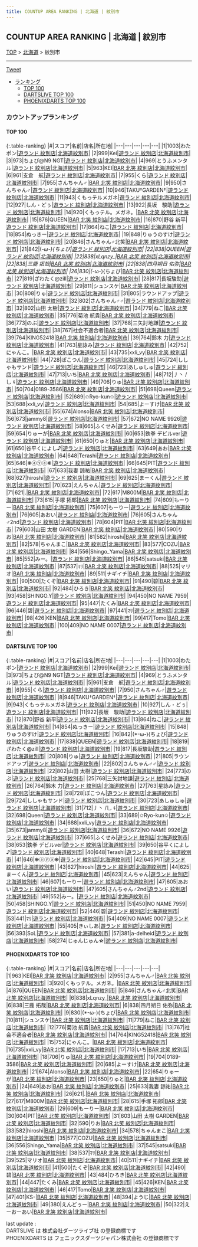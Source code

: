 ```yaml
---
title: COUNTUP AREA RANKING | 北海道 | 紋別市
---
```

## COUNTUP AREA RANKING | 北海道 | 紋別市

[TOP](/darts/rank/) > [北海道](/darts/rank/北海道/) > 紋別市

___

<a href="https://twitter.com/share?ref_src=twsrc%5Etfw" data-text="COUNTUP AREA RANKING | 北海道紋別市" class="twitter-share-button" data-hashtags="DARTSLIVE,PHOENIXDARTS,darts,ダーツ" data-show-count="false">Tweet</a>

* [ランキング](#カウントアップランキング)
    * [TOP 100](#top-100)
    * [DARTSLIVE TOP 100](#dartslive-top-100)
    * [PHOENIXDARTS TOP 100](#phoenixdarts-top-100)

### カウントアップランキング

#### TOP 100



{:.table-ranking}
|#|スコア|名前|店名|所在地|
|---|---|---|---|---|
|1|1003|<span class="rank-name-dl">わたポン</span>|<a href="https://search.dartslive.com/jp/shop/92d159ed4fcef01a0d9b047a20a7ba1e">遊ランド 紋別店</a>|<a href="/darts/rank/北海道/紋別市">北海道紋別市</a>|
|2|999|<span class="rank-name-dl">Kei</span>|<a href="https://search.dartslive.com/jp/shop/92d159ed4fcef01a0d9b047a20a7ba1e">遊ランド 紋別店</a>|<a href="/darts/rank/北海道/紋別市">北海道紋別市</a>|
|3|973|<span class="rank-name-dl">ちょび@N9 NGT</span>|<a href="https://search.dartslive.com/jp/shop/92d159ed4fcef01a0d9b047a20a7ba1e">遊ランド 紋別店</a>|<a href="/darts/rank/北海道/紋別市">北海道紋別市</a>|
|4|969|<span class="rank-name-dl">とうふメンタル</span>|<a href="https://search.dartslive.com/jp/shop/92d159ed4fcef01a0d9b047a20a7ba1e">遊ランド 紋別店</a>|<a href="/darts/rank/北海道/紋別市">北海道紋別市</a>|
|5|963|<span class="rank-name-pd">KEI</span>|<a href="https://vs.phoenixdarts.com/jp/shop/shopDetailInfo/s_89933?s_seq=89933">BAR 北笑 紋別店</a>|<a href="/darts/rank/北海道/紋別市">北海道紋別市</a>|
|6|961|<span class="rank-name-dl">支倉　航</span>|<a href="https://search.dartslive.com/jp/shop/92d159ed4fcef01a0d9b047a20a7ba1e">遊ランド 紋別店</a>|<a href="/darts/rank/北海道/紋別市">北海道紋別市</a>|
|7|955|<span class="rank-name-dl">くら</span>|<a href="https://search.dartslive.com/jp/shop/92d159ed4fcef01a0d9b047a20a7ba1e">遊ランド 紋別店</a>|<a href="/darts/rank/北海道/紋別市">北海道紋別市</a>|
|7|955|<span class="rank-name-pd">さんちゃん♂</span>|<a href="https://vs.phoenixdarts.com/jp/shop/shopDetailInfo/s_89933?s_seq=89933">BAR 北笑 紋別店</a>|<a href="/darts/rank/北海道/紋別市">北海道紋別市</a>|
|9|950|<span class="rank-name-dl">さんちゃん♂</span>|<a href="https://search.dartslive.com/jp/shop/92d159ed4fcef01a0d9b047a20a7ba1e">遊ランド 紋別店</a>|<a href="/darts/rank/北海道/紋別市">北海道紋別市</a>|
|10|946|<span class="rank-name-dl">TAKU†GARDEN†</span>|<a href="https://search.dartslive.com/jp/shop/92d159ed4fcef01a0d9b047a20a7ba1e">遊ランド 紋別店</a>|<a href="/darts/rank/北海道/紋別市">北海道紋別市</a>|
|11|943|<span class="rank-name-dl">くもっテルメガネ</span>|<a href="https://search.dartslive.com/jp/shop/92d159ed4fcef01a0d9b047a20a7ba1e">遊ランド 紋別店</a>|<a href="/darts/rank/北海道/紋別市">北海道紋別市</a>|
|12|927|<span class="rank-name-dl">しん・どぅ</span>|<a href="https://search.dartslive.com/jp/shop/92d159ed4fcef01a0d9b047a20a7ba1e">遊ランド 紋別店</a>|<a href="/darts/rank/北海道/紋別市">北海道紋別市</a>|
|13|922|<span class="rank-name-dl">長坂　駿助</span>|<a href="https://search.dartslive.com/jp/shop/92d159ed4fcef01a0d9b047a20a7ba1e">遊ランド 紋別店</a>|<a href="/darts/rank/北海道/紋別市">北海道紋別市</a>|
|14|920|<span class="rank-name-pd">くもっテル。メガネ。</span>|<a href="https://vs.phoenixdarts.com/jp/shop/shopDetailInfo/s_89933?s_seq=89933">BAR 北笑 紋別店</a>|<a href="/darts/rank/北海道/紋別市">北海道紋別市</a>|
|15|876|<span class="rank-name-pd">QUEEN</span>|<a href="https://vs.phoenixdarts.com/jp/shop/shopDetailInfo/s_89933?s_seq=89933">BAR 北笑 紋別店</a>|<a href="/darts/rank/北海道/紋別市">北海道紋別市</a>|
|16|870|<span class="rank-name-dl">野谷 新平</span>|<a href="https://search.dartslive.com/jp/shop/92d159ed4fcef01a0d9b047a20a7ba1e">遊ランド 紋別店</a>|<a href="/darts/rank/北海道/紋別市">北海道紋別市</a>|
|17|864|<span class="rank-name-dl">ねこ</span>|<a href="https://search.dartslive.com/jp/shop/92d159ed4fcef01a0d9b047a20a7ba1e">遊ランド 紋別店</a>|<a href="/darts/rank/北海道/紋別市">北海道紋別市</a>|
|18|854|<span class="rank-name-dl">ぬっきー</span>|<a href="https://search.dartslive.com/jp/shop/92d159ed4fcef01a0d9b047a20a7ba1e">遊ランド 紋別店</a>|<a href="/darts/rank/北海道/紋別市">北海道紋別市</a>|
|19|848|<span class="rank-name-dl">りゅうのすけ</span>|<a href="https://search.dartslive.com/jp/shop/92d159ed4fcef01a0d9b047a20a7ba1e">遊ランド 紋別店</a>|<a href="/darts/rank/北海道/紋別市">北海道紋別市</a>|
|20|846|<span class="rank-name-pd">さんちゃん♂北笑</span>|<a href="https://vs.phoenixdarts.com/jp/shop/shopDetailInfo/s_89933?s_seq=89933">BAR 北笑 紋別店</a>|<a href="/darts/rank/北海道/紋別市">北海道紋別市</a>|
|21|842|<span class="rank-name-dl">(*-ω-){ちょび</span>|<a href="https://search.dartslive.com/jp/shop/92d159ed4fcef01a0d9b047a20a7ba1e">遊ランド 紋別店</a>|<a href="/darts/rank/北海道/紋別市">北海道紋別市</a>|
|22|838|<span class="rank-name-dl">QUEEN</span>|<a href="https://search.dartslive.com/jp/shop/92d159ed4fcef01a0d9b047a20a7ba1e">遊ランド 紋別店</a>|<a href="/darts/rank/北海道/紋別市">北海道紋別市</a>|
|22|838|<span class="rank-name-pd">xLqnzy_</span>|<a href="https://vs.phoenixdarts.com/jp/shop/shopDetailInfo/s_89933?s_seq=89933">BAR 北笑 紋別店</a>|<a href="/darts/rank/北海道/紋別市">北海道紋別市</a>|
|22|838|<span class="rank-name-pd"><span class="pro-icon-pd"></span>三鹿 拓哉</span>|<a href="https://vs.phoenixdarts.com/jp/shop/shopDetailInfo/s_89933?s_seq=89933">BAR 北笑 紋別店</a>|<a href="/darts/rank/北海道/紋別市">北海道紋別市</a>|
|22|838|<span class="rank-name-pd">四月朔日 佑弥</span>|<a href="https://vs.phoenixdarts.com/jp/shop/shopDetailInfo/s_89933?s_seq=89933">BAR 北笑 紋別店</a>|<a href="/darts/rank/北海道/紋別市">北海道紋別市</a>|
|26|830|<span class="rank-name-pd">(*-ω-){ちょび</span>|<a href="https://vs.phoenixdarts.com/jp/shop/shopDetailInfo/s_89933?s_seq=89933">BAR 北笑 紋別店</a>|<a href="/darts/rank/北海道/紋別市">北海道紋別市</a>|
|27|819|<span class="rank-name-dl">ざわたく@zill</span>|<a href="https://search.dartslive.com/jp/shop/92d159ed4fcef01a0d9b047a20a7ba1e">遊ランド 紋別店</a>|<a href="/darts/rank/北海道/紋別市">北海道紋別市</a>|
|28|817|<span class="rank-name-dl">長坂駿助</span>|<a href="https://search.dartslive.com/jp/shop/92d159ed4fcef01a0d9b047a20a7ba1e">遊ランド 紋別店</a>|<a href="/darts/rank/北海道/紋別市">北海道紋別市</a>|
|29|811|<span class="rank-name-pd">シュンスケ</span>|<a href="https://vs.phoenixdarts.com/jp/shop/shopDetailInfo/s_89933?s_seq=89933">BAR 北笑 紋別店</a>|<a href="/darts/rank/北海道/紋別市">北海道紋別市</a>|
|30|808|<span class="rank-name-dl">りゅ</span>|<a href="https://search.dartslive.com/jp/shop/92d159ed4fcef01a0d9b047a20a7ba1e">遊ランド 紋別店</a>|<a href="/darts/rank/北海道/紋別市">北海道紋別市</a>|
|31|805|<span class="rank-name-dl">ラウンドアップ</span>|<a href="https://search.dartslive.com/jp/shop/92d159ed4fcef01a0d9b047a20a7ba1e">遊ランド 紋別店</a>|<a href="/darts/rank/北海道/紋別市">北海道紋別市</a>|
|32|802|<span class="rank-name-dl">さんちゃん♂♂</span>|<a href="https://search.dartslive.com/jp/shop/92d159ed4fcef01a0d9b047a20a7ba1e">遊ランド 紋別店</a>|<a href="/darts/rank/北海道/紋別市">北海道紋別市</a>|
|32|802|<span class="rank-name-dl">山田 太樹</span>|<a href="https://search.dartslive.com/jp/shop/92d159ed4fcef01a0d9b047a20a7ba1e">遊ランド 紋別店</a>|<a href="/darts/rank/北海道/紋別市">北海道紋別市</a>|
|34|779|<span class="rank-name-pd">ねこ</span>|<a href="https://vs.phoenixdarts.com/jp/shop/shopDetailInfo/s_89933?s_seq=89933">BAR 北笑 紋別店</a>|<a href="/darts/rank/北海道/紋別市">北海道紋別市</a>|
|35|776|<span class="rank-name-pd">菊池 航貴</span>|<a href="https://vs.phoenixdarts.com/jp/shop/shopDetailInfo/s_89933?s_seq=89933">BAR 北笑 紋別店</a>|<a href="/darts/rank/北海道/紋別市">北海道紋別市</a>|
|36|773|<span class="rank-name-dl">のぶ</span>|<a href="https://search.dartslive.com/jp/shop/92d159ed4fcef01a0d9b047a20a7ba1e">遊ランド 紋別店</a>|<a href="/darts/rank/北海道/紋別市">北海道紋別市</a>|
|37|768|<span class="rank-name-dl">三矢討地謙</span>|<a href="https://search.dartslive.com/jp/shop/92d159ed4fcef01a0d9b047a20a7ba1e">遊ランド 紋別店</a>|<a href="/darts/rank/北海道/紋別市">北海道紋別市</a>|
|38|767|<span class="rank-name-pd">社会不適合者</span>|<a href="https://vs.phoenixdarts.com/jp/shop/shopDetailInfo/s_89933?s_seq=89933">BAR 北笑 紋別店</a>|<a href="/darts/rank/北海道/紋別市">北海道紋別市</a>|
|39|764|<span class="rank-name-pd">KING52418</span>|<a href="https://vs.phoenixdarts.com/jp/shop/shopDetailInfo/s_89933?s_seq=89933">BAR 北笑 紋別店</a>|<a href="/darts/rank/北海道/紋別市">北海道紋別市</a>|
|39|764|<span class="rank-name-dl">鈴木 力</span>|<a href="https://search.dartslive.com/jp/shop/92d159ed4fcef01a0d9b047a20a7ba1e">遊ランド 紋別店</a>|<a href="/darts/rank/北海道/紋別市">北海道紋別市</a>|
|41|763|<span class="rank-name-dl">星詠み</span>|<a href="https://search.dartslive.com/jp/shop/92d159ed4fcef01a0d9b047a20a7ba1e">遊ランド 紋別店</a>|<a href="/darts/rank/北海道/紋別市">北海道紋別市</a>|
|42|752|<span class="rank-name-pd">にゃんこ。</span>|<a href="https://vs.phoenixdarts.com/jp/shop/shopDetailInfo/s_89933?s_seq=89933">BAR 北笑 紋別店</a>|<a href="/darts/rank/北海道/紋別市">北海道紋別市</a>|
|43|735|<span class="rank-name-pd">xxli_vy</span>|<a href="https://vs.phoenixdarts.com/jp/shop/shopDetailInfo/s_89933?s_seq=89933">BAR 北笑 紋別店</a>|<a href="/darts/rank/北海道/紋別市">北海道紋別市</a>|
|44|728|<span class="rank-name-dl">ぽこつん</span>|<a href="https://search.dartslive.com/jp/shop/92d159ed4fcef01a0d9b047a20a7ba1e">遊ランド 紋別店</a>|<a href="/darts/rank/北海道/紋別市">北海道紋別市</a>|
|45|724|<span class="rank-name-dl">ししゃもサンド</span>|<a href="https://search.dartslive.com/jp/shop/92d159ed4fcef01a0d9b047a20a7ba1e">遊ランド 紋別店</a>|<a href="/darts/rank/北海道/紋別市">北海道紋別市</a>|
|46|723|<span class="rank-name-dl">あしゅしゅ</span>|<a href="https://search.dartslive.com/jp/shop/92d159ed4fcef01a0d9b047a20a7ba1e">遊ランド 紋別店</a>|<a href="/darts/rank/北海道/紋別市">北海道紋別市</a>|
|47|713|<span class="rank-name-pd">いち</span>|<a href="https://vs.phoenixdarts.com/jp/shop/shopDetailInfo/s_89933?s_seq=89933">BAR 北笑 紋別店</a>|<a href="/darts/rank/北海道/紋別市">北海道紋別市</a>|
|48|712|<span class="rank-name-dl">丿丶 /乚 ｷ</span>|<a href="https://search.dartslive.com/jp/shop/92d159ed4fcef01a0d9b047a20a7ba1e">遊ランド 紋別店</a>|<a href="/darts/rank/北海道/紋別市">北海道紋別市</a>|
|49|706|<span class="rank-name-pd">りゅ</span>|<a href="https://vs.phoenixdarts.com/jp/shop/shopDetailInfo/s_89933?s_seq=89933">BAR 北笑 紋別店</a>|<a href="/darts/rank/北海道/紋別市">北海道紋別市</a>|
|50|704|<span class="rank-name-pd">0189-3586</span>|<a href="https://vs.phoenixdarts.com/jp/shop/shopDetailInfo/s_89933?s_seq=89933">BAR 北笑 紋別店</a>|<a href="/darts/rank/北海道/紋別市">北海道紋別市</a>|
|51|698|<span class="rank-name-dl">Queen</span>|<a href="https://search.dartslive.com/jp/shop/92d159ed4fcef01a0d9b047a20a7ba1e">遊ランド 紋別店</a>|<a href="/darts/rank/北海道/紋別市">北海道紋別市</a>|
|52|689|<span class="rank-name-dl">✩Ryo-kun✩</span>|<a href="https://search.dartslive.com/jp/shop/92d159ed4fcef01a0d9b047a20a7ba1e">遊ランド 紋別店</a>|<a href="/darts/rank/北海道/紋別市">北海道紋別市</a>|
|53|688|<span class="rank-name-dl">xxli_vy</span>|<a href="https://search.dartslive.com/jp/shop/92d159ed4fcef01a0d9b047a20a7ba1e">遊ランド 紋別店</a>|<a href="/darts/rank/北海道/紋別市">北海道紋別市</a>|
|54|685|<span class="rank-name-pd">よーすけ</span>|<a href="https://vs.phoenixdarts.com/jp/shop/shopDetailInfo/s_89933?s_seq=89933">BAR 北笑 紋別店</a>|<a href="/darts/rank/北海道/紋別市">北海道紋別市</a>|
|55|674|<span class="rank-name-pd">Alonso</span>|<a href="https://vs.phoenixdarts.com/jp/shop/shopDetailInfo/s_89933?s_seq=89933">BAR 北笑 紋別店</a>|<a href="/darts/rank/北海道/紋別市">北海道紋別市</a>|
|56|673|<span class="rank-name-dl">jammy8</span>|<a href="https://search.dartslive.com/jp/shop/92d159ed4fcef01a0d9b047a20a7ba1e">遊ランド 紋別店</a>|<a href="/darts/rank/北海道/紋別市">北海道紋別市</a>|
|57|672|<span class="rank-name-dl">NO NAME 9926</span>|<a href="https://search.dartslive.com/jp/shop/92d159ed4fcef01a0d9b047a20a7ba1e">遊ランド 紋別店</a>|<a href="/darts/rank/北海道/紋別市">北海道紋別市</a>|
|58|665|<span class="rank-name-dl">ふくせみ</span>|<a href="https://search.dartslive.com/jp/shop/92d159ed4fcef01a0d9b047a20a7ba1e">遊ランド 紋別店</a>|<a href="/darts/rank/北海道/紋別市">北海道紋別市</a>|
|59|654|<span class="rank-name-pd">りゅーが</span>|<a href="https://vs.phoenixdarts.com/jp/shop/shopDetailInfo/s_89933?s_seq=89933">BAR 北笑 紋別店</a>|<a href="/darts/rank/北海道/紋別市">北海道紋別市</a>|
|60|653|<span class="rank-name-dl">鉄拳 デビルver</span>|<a href="https://search.dartslive.com/jp/shop/92d159ed4fcef01a0d9b047a20a7ba1e">遊ランド 紋別店</a>|<a href="/darts/rank/北海道/紋別市">北海道紋別市</a>|
|61|650|<span class="rank-name-pd">りゅと</span>|<a href="https://vs.phoenixdarts.com/jp/shop/shopDetailInfo/s_89933?s_seq=89933">BAR 北笑 紋別店</a>|<a href="/darts/rank/北海道/紋別市">北海道紋別市</a>|
|61|650|<span class="rank-name-dl">谷平くによし♪</span>|<a href="https://search.dartslive.com/jp/shop/92d159ed4fcef01a0d9b047a20a7ba1e">遊ランド 紋別店</a>|<a href="/darts/rank/北海道/紋別市">北海道紋別市</a>|
|63|649|<span class="rank-name-pd">あお</span>|<a href="https://vs.phoenixdarts.com/jp/shop/shopDetailInfo/s_89933?s_seq=89933">BAR 北笑 紋別店</a>|<a href="/darts/rank/北海道/紋別市">北海道紋別市</a>|
|64|648|<span class="rank-name-dl">Terashi</span>|<a href="https://search.dartslive.com/jp/shop/92d159ed4fcef01a0d9b047a20a7ba1e">遊ランド 紋別店</a>|<a href="/darts/rank/北海道/紋別市">北海道紋別市</a>|
|65|646|<span class="rank-name-dl">❋ⓐⓨⓐ❋</span>|<a href="https://search.dartslive.com/jp/shop/92d159ed4fcef01a0d9b047a20a7ba1e">遊ランド 紋別店</a>|<a href="/darts/rank/北海道/紋別市">北海道紋別市</a>|
|66|645|<span class="rank-name-dl">PIT</span>|<a href="https://search.dartslive.com/jp/shop/92d159ed4fcef01a0d9b047a20a7ba1e">遊ランド 紋別店</a>|<a href="/darts/rank/北海道/紋別市">北海道紋別市</a>|
|67|633|<span class="rank-name-pd">我妻 諒祐</span>|<a href="https://vs.phoenixdarts.com/jp/shop/shopDetailInfo/s_89933?s_seq=89933">BAR 北笑 紋別店</a>|<a href="/darts/rank/北海道/紋別市">北海道紋別市</a>|
|68|627|<span class="rank-name-dl">hiroshi</span>|<a href="https://search.dartslive.com/jp/shop/92d159ed4fcef01a0d9b047a20a7ba1e">遊ランド 紋別店</a>|<a href="/darts/rank/北海道/紋別市">北海道紋別市</a>|
|69|625|<span class="rank-name-dl">まーくん</span>|<a href="https://search.dartslive.com/jp/shop/92d159ed4fcef01a0d9b047a20a7ba1e">遊ランド 紋別店</a>|<a href="/darts/rank/北海道/紋別市">北海道紋別市</a>|
|70|623|<span class="rank-name-dl">えんちゃん</span>|<a href="https://search.dartslive.com/jp/shop/92d159ed4fcef01a0d9b047a20a7ba1e">遊ランド 紋別店</a>|<a href="/darts/rank/北海道/紋別市">北海道紋別市</a>|
|71|621|<span class="rank-name-pd">.</span>|<a href="https://vs.phoenixdarts.com/jp/shop/shopDetailInfo/s_89933?s_seq=89933">BAR 北笑 紋別店</a>|<a href="/darts/rank/北海道/紋別市">北海道紋別市</a>|
|72|617|<span class="rank-name-pd">M800M</span>|<a href="https://vs.phoenixdarts.com/jp/shop/shopDetailInfo/s_89933?s_seq=89933">BAR 北笑 紋別店</a>|<a href="/darts/rank/北海道/紋別市">北海道紋別市</a>|
|73|615|<span class="rank-name-pd">手塚 拓郎</span>|<a href="https://vs.phoenixdarts.com/jp/shop/shopDetailInfo/s_89933?s_seq=89933">BAR 北笑 紋別店</a>|<a href="/darts/rank/北海道/紋別市">北海道紋別市</a>|
|74|609|<span class="rank-name-pd">もーりー</span>|<a href="https://vs.phoenixdarts.com/jp/shop/shopDetailInfo/s_89933?s_seq=89933">BAR 北笑 紋別店</a>|<a href="/darts/rank/北海道/紋別市">北海道紋別市</a>|
|75|607|<span class="rank-name-dl">もーりー</span>|<a href="https://search.dartslive.com/jp/shop/92d159ed4fcef01a0d9b047a20a7ba1e">遊ランド 紋別店</a>|<a href="/darts/rank/北海道/紋別市">北海道紋別市</a>|
|76|605|<span class="rank-name-dl">あおい</span>|<a href="https://search.dartslive.com/jp/shop/92d159ed4fcef01a0d9b047a20a7ba1e">遊ランド 紋別店</a>|<a href="/darts/rank/北海道/紋別市">北海道紋別市</a>|
|76|605|<span class="rank-name-dl">さんちゃん♂2nd</span>|<a href="https://search.dartslive.com/jp/shop/92d159ed4fcef01a0d9b047a20a7ba1e">遊ランド 紋別店</a>|<a href="/darts/rank/北海道/紋別市">北海道紋別市</a>|
|78|604|<span class="rank-name-pd">PIT</span>|<a href="https://vs.phoenixdarts.com/jp/shop/shopDetailInfo/s_89933?s_seq=89933">BAR 北笑 紋別店</a>|<a href="/darts/rank/北海道/紋別市">北海道紋別市</a>|
|79|603|<span class="rank-name-pd">山田 太樹 GARDEN</span>|<a href="https://vs.phoenixdarts.com/jp/shop/shopDetailInfo/s_89933?s_seq=89933">BAR 北笑 紋別店</a>|<a href="/darts/rank/北海道/紋別市">北海道紋別市</a>|
|80|590|<span class="rank-name-pd">りお</span>|<a href="https://vs.phoenixdarts.com/jp/shop/shopDetailInfo/s_89933?s_seq=89933">BAR 北笑 紋別店</a>|<a href="/darts/rank/北海道/紋別市">北海道紋別市</a>|
|81|582|<span class="rank-name-pd">hiroshi</span>|<a href="https://vs.phoenixdarts.com/jp/shop/shopDetailInfo/s_89933?s_seq=89933">BAR 北笑 紋別店</a>|<a href="/darts/rank/北海道/紋別市">北海道紋別市</a>|
|82|578|<span class="rank-name-pd">ちゃんまこ</span>|<a href="https://vs.phoenixdarts.com/jp/shop/shopDetailInfo/s_89933?s_seq=89933">BAR 北笑 紋別店</a>|<a href="/darts/rank/北海道/紋別市">北海道紋別市</a>|
|83|577|<span class="rank-name-pd">COZU</span>|<a href="https://vs.phoenixdarts.com/jp/shop/shopDetailInfo/s_89933?s_seq=89933">BAR 北笑 紋別店</a>|<a href="/darts/rank/北海道/紋別市">北海道紋別市</a>|
|84|556|<span class="rank-name-pd">Shingo_Yama</span>|<a href="https://vs.phoenixdarts.com/jp/shop/shopDetailInfo/s_89933?s_seq=89933">BAR 北笑 紋別店</a>|<a href="/darts/rank/北海道/紋別市">北海道紋別市</a>|
|85|552|<span class="rank-name-dl">みー。</span>|<a href="https://search.dartslive.com/jp/shop/92d159ed4fcef01a0d9b047a20a7ba1e">遊ランド 紋別店</a>|<a href="/darts/rank/北海道/紋別市">北海道紋別市</a>|
|86|545|<span class="rank-name-pd">satsuki</span>|<a href="https://vs.phoenixdarts.com/jp/shop/shopDetailInfo/s_89933?s_seq=89933">BAR 北笑 紋別店</a>|<a href="/darts/rank/北海道/紋別市">北海道紋別市</a>|
|87|537|<span class="rank-name-pd">ﾏﾘ</span>|<a href="https://vs.phoenixdarts.com/jp/shop/shopDetailInfo/s_89933?s_seq=89933">BAR 北笑 紋別店</a>|<a href="/darts/rank/北海道/紋別市">北海道紋別市</a>|
|88|525|<span class="rank-name-pd">マリオ</span>|<a href="https://vs.phoenixdarts.com/jp/shop/shopDetailInfo/s_89933?s_seq=89933">BAR 北笑 紋別店</a>|<a href="/darts/rank/北海道/紋別市">北海道紋別市</a>|
|89|511|<span class="rank-name-pd">ナギイチ</span>|<a href="https://vs.phoenixdarts.com/jp/shop/shopDetailInfo/s_89933?s_seq=89933">BAR 北笑 紋別店</a>|<a href="/darts/rank/北海道/紋別市">北海道紋別市</a>|
|90|500|<span class="rank-name-pd">たくぞ</span>|<a href="https://vs.phoenixdarts.com/jp/shop/shopDetailInfo/s_89933?s_seq=89933">BAR 北笑 紋別店</a>|<a href="/darts/rank/北海道/紋別市">北海道紋別市</a>|
|91|490|<span class="rank-name-pd">碧</span>|<a href="https://vs.phoenixdarts.com/jp/shop/shopDetailInfo/s_89933?s_seq=89933">BAR 北笑 紋別店</a>|<a href="/darts/rank/北海道/紋別市">北海道紋別市</a>|
|92|484|<span class="rank-name-pd">ひろき</span>|<a href="https://vs.phoenixdarts.com/jp/shop/shopDetailInfo/s_89933?s_seq=89933">BAR 北笑 紋別店</a>|<a href="/darts/rank/北海道/紋別市">北海道紋別市</a>|
|93|458|<span class="rank-name-dl">SHINGO.Y</span>|<a href="https://search.dartslive.com/jp/shop/92d159ed4fcef01a0d9b047a20a7ba1e">遊ランド 紋別店</a>|<a href="/darts/rank/北海道/紋別市">北海道紋別市</a>|
|94|450|<span class="rank-name-dl">NO NAME 7959</span>|<a href="https://search.dartslive.com/jp/shop/92d159ed4fcef01a0d9b047a20a7ba1e">遊ランド 紋別店</a>|<a href="/darts/rank/北海道/紋別市">北海道紋別市</a>|
|95|447|<span class="rank-name-pd">たくみ</span>|<a href="https://vs.phoenixdarts.com/jp/shop/shopDetailInfo/s_89933?s_seq=89933">BAR 北笑 紋別店</a>|<a href="/darts/rank/北海道/紋別市">北海道紋別市</a>|
|96|446|<span class="rank-name-dl">碧</span>|<a href="https://search.dartslive.com/jp/shop/92d159ed4fcef01a0d9b047a20a7ba1e">遊ランド 紋別店</a>|<a href="/darts/rank/北海道/紋別市">北海道紋別市</a>|
|97|441|<span class="rank-name-dl">ﾏﾘ</span>|<a href="https://search.dartslive.com/jp/shop/92d159ed4fcef01a0d9b047a20a7ba1e">遊ランド 紋別店</a>|<a href="/darts/rank/北海道/紋別市">北海道紋別市</a>|
|98|426|<span class="rank-name-pd">KEN</span>|<a href="https://vs.phoenixdarts.com/jp/shop/shopDetailInfo/s_89933?s_seq=89933">BAR 北笑 紋別店</a>|<a href="/darts/rank/北海道/紋別市">北海道紋別市</a>|
|99|417|<span class="rank-name-pd">Tomo</span>|<a href="https://vs.phoenixdarts.com/jp/shop/shopDetailInfo/s_89933?s_seq=89933">BAR 北笑 紋別店</a>|<a href="/darts/rank/北海道/紋別市">北海道紋別市</a>|
|100|409|<span class="rank-name-dl">NO NAME 0007</span>|<a href="https://search.dartslive.com/jp/shop/92d159ed4fcef01a0d9b047a20a7ba1e">遊ランド 紋別店</a>|<a href="/darts/rank/北海道/紋別市">北海道紋別市</a>|


#### DARTSLIVE TOP 100



{:.table-ranking}
|#|スコア|名前|店名|所在地|
|---|---|---|---|---|
|1|1003|<span class="rank-name-dl">わたポン</span>|<a href="https://search.dartslive.com/jp/shop/92d159ed4fcef01a0d9b047a20a7ba1e">遊ランド 紋別店</a>|<a href="/darts/rank/北海道/紋別市">北海道紋別市</a>|
|2|999|<span class="rank-name-dl">Kei</span>|<a href="https://search.dartslive.com/jp/shop/92d159ed4fcef01a0d9b047a20a7ba1e">遊ランド 紋別店</a>|<a href="/darts/rank/北海道/紋別市">北海道紋別市</a>|
|3|973|<span class="rank-name-dl">ちょび@N9 NGT</span>|<a href="https://search.dartslive.com/jp/shop/92d159ed4fcef01a0d9b047a20a7ba1e">遊ランド 紋別店</a>|<a href="/darts/rank/北海道/紋別市">北海道紋別市</a>|
|4|969|<span class="rank-name-dl">とうふメンタル</span>|<a href="https://search.dartslive.com/jp/shop/92d159ed4fcef01a0d9b047a20a7ba1e">遊ランド 紋別店</a>|<a href="/darts/rank/北海道/紋別市">北海道紋別市</a>|
|5|961|<span class="rank-name-dl">支倉　航</span>|<a href="https://search.dartslive.com/jp/shop/92d159ed4fcef01a0d9b047a20a7ba1e">遊ランド 紋別店</a>|<a href="/darts/rank/北海道/紋別市">北海道紋別市</a>|
|6|955|<span class="rank-name-dl">くら</span>|<a href="https://search.dartslive.com/jp/shop/92d159ed4fcef01a0d9b047a20a7ba1e">遊ランド 紋別店</a>|<a href="/darts/rank/北海道/紋別市">北海道紋別市</a>|
|7|950|<span class="rank-name-dl">さんちゃん♂</span>|<a href="https://search.dartslive.com/jp/shop/92d159ed4fcef01a0d9b047a20a7ba1e">遊ランド 紋別店</a>|<a href="/darts/rank/北海道/紋別市">北海道紋別市</a>|
|8|946|<span class="rank-name-dl">TAKU†GARDEN†</span>|<a href="https://search.dartslive.com/jp/shop/92d159ed4fcef01a0d9b047a20a7ba1e">遊ランド 紋別店</a>|<a href="/darts/rank/北海道/紋別市">北海道紋別市</a>|
|9|943|<span class="rank-name-dl">くもっテルメガネ</span>|<a href="https://search.dartslive.com/jp/shop/92d159ed4fcef01a0d9b047a20a7ba1e">遊ランド 紋別店</a>|<a href="/darts/rank/北海道/紋別市">北海道紋別市</a>|
|10|927|<span class="rank-name-dl">しん・どぅ</span>|<a href="https://search.dartslive.com/jp/shop/92d159ed4fcef01a0d9b047a20a7ba1e">遊ランド 紋別店</a>|<a href="/darts/rank/北海道/紋別市">北海道紋別市</a>|
|11|922|<span class="rank-name-dl">長坂　駿助</span>|<a href="https://search.dartslive.com/jp/shop/92d159ed4fcef01a0d9b047a20a7ba1e">遊ランド 紋別店</a>|<a href="/darts/rank/北海道/紋別市">北海道紋別市</a>|
|12|870|<span class="rank-name-dl">野谷 新平</span>|<a href="https://search.dartslive.com/jp/shop/92d159ed4fcef01a0d9b047a20a7ba1e">遊ランド 紋別店</a>|<a href="/darts/rank/北海道/紋別市">北海道紋別市</a>|
|13|864|<span class="rank-name-dl">ねこ</span>|<a href="https://search.dartslive.com/jp/shop/92d159ed4fcef01a0d9b047a20a7ba1e">遊ランド 紋別店</a>|<a href="/darts/rank/北海道/紋別市">北海道紋別市</a>|
|14|854|<span class="rank-name-dl">ぬっきー</span>|<a href="https://search.dartslive.com/jp/shop/92d159ed4fcef01a0d9b047a20a7ba1e">遊ランド 紋別店</a>|<a href="/darts/rank/北海道/紋別市">北海道紋別市</a>|
|15|848|<span class="rank-name-dl">りゅうのすけ</span>|<a href="https://search.dartslive.com/jp/shop/92d159ed4fcef01a0d9b047a20a7ba1e">遊ランド 紋別店</a>|<a href="/darts/rank/北海道/紋別市">北海道紋別市</a>|
|16|842|<span class="rank-name-dl">(*-ω-){ちょび</span>|<a href="https://search.dartslive.com/jp/shop/92d159ed4fcef01a0d9b047a20a7ba1e">遊ランド 紋別店</a>|<a href="/darts/rank/北海道/紋別市">北海道紋別市</a>|
|17|838|<span class="rank-name-dl">QUEEN</span>|<a href="https://search.dartslive.com/jp/shop/92d159ed4fcef01a0d9b047a20a7ba1e">遊ランド 紋別店</a>|<a href="/darts/rank/北海道/紋別市">北海道紋別市</a>|
|18|819|<span class="rank-name-dl">ざわたく@zill</span>|<a href="https://search.dartslive.com/jp/shop/92d159ed4fcef01a0d9b047a20a7ba1e">遊ランド 紋別店</a>|<a href="/darts/rank/北海道/紋別市">北海道紋別市</a>|
|19|817|<span class="rank-name-dl">長坂駿助</span>|<a href="https://search.dartslive.com/jp/shop/92d159ed4fcef01a0d9b047a20a7ba1e">遊ランド 紋別店</a>|<a href="/darts/rank/北海道/紋別市">北海道紋別市</a>|
|20|808|<span class="rank-name-dl">りゅ</span>|<a href="https://search.dartslive.com/jp/shop/92d159ed4fcef01a0d9b047a20a7ba1e">遊ランド 紋別店</a>|<a href="/darts/rank/北海道/紋別市">北海道紋別市</a>|
|21|805|<span class="rank-name-dl">ラウンドアップ</span>|<a href="https://search.dartslive.com/jp/shop/92d159ed4fcef01a0d9b047a20a7ba1e">遊ランド 紋別店</a>|<a href="/darts/rank/北海道/紋別市">北海道紋別市</a>|
|22|802|<span class="rank-name-dl">さんちゃん♂♂</span>|<a href="https://search.dartslive.com/jp/shop/92d159ed4fcef01a0d9b047a20a7ba1e">遊ランド 紋別店</a>|<a href="/darts/rank/北海道/紋別市">北海道紋別市</a>|
|22|802|<span class="rank-name-dl">山田 太樹</span>|<a href="https://search.dartslive.com/jp/shop/92d159ed4fcef01a0d9b047a20a7ba1e">遊ランド 紋別店</a>|<a href="/darts/rank/北海道/紋別市">北海道紋別市</a>|
|24|773|<span class="rank-name-dl">のぶ</span>|<a href="https://search.dartslive.com/jp/shop/92d159ed4fcef01a0d9b047a20a7ba1e">遊ランド 紋別店</a>|<a href="/darts/rank/北海道/紋別市">北海道紋別市</a>|
|25|768|<span class="rank-name-dl">三矢討地謙</span>|<a href="https://search.dartslive.com/jp/shop/92d159ed4fcef01a0d9b047a20a7ba1e">遊ランド 紋別店</a>|<a href="/darts/rank/北海道/紋別市">北海道紋別市</a>|
|26|764|<span class="rank-name-dl">鈴木 力</span>|<a href="https://search.dartslive.com/jp/shop/92d159ed4fcef01a0d9b047a20a7ba1e">遊ランド 紋別店</a>|<a href="/darts/rank/北海道/紋別市">北海道紋別市</a>|
|27|763|<span class="rank-name-dl">星詠み</span>|<a href="https://search.dartslive.com/jp/shop/92d159ed4fcef01a0d9b047a20a7ba1e">遊ランド 紋別店</a>|<a href="/darts/rank/北海道/紋別市">北海道紋別市</a>|
|28|728|<span class="rank-name-dl">ぽこつん</span>|<a href="https://search.dartslive.com/jp/shop/92d159ed4fcef01a0d9b047a20a7ba1e">遊ランド 紋別店</a>|<a href="/darts/rank/北海道/紋別市">北海道紋別市</a>|
|29|724|<span class="rank-name-dl">ししゃもサンド</span>|<a href="https://search.dartslive.com/jp/shop/92d159ed4fcef01a0d9b047a20a7ba1e">遊ランド 紋別店</a>|<a href="/darts/rank/北海道/紋別市">北海道紋別市</a>|
|30|723|<span class="rank-name-dl">あしゅしゅ</span>|<a href="https://search.dartslive.com/jp/shop/92d159ed4fcef01a0d9b047a20a7ba1e">遊ランド 紋別店</a>|<a href="/darts/rank/北海道/紋別市">北海道紋別市</a>|
|31|712|<span class="rank-name-dl">丿丶 /乚 ｷ</span>|<a href="https://search.dartslive.com/jp/shop/92d159ed4fcef01a0d9b047a20a7ba1e">遊ランド 紋別店</a>|<a href="/darts/rank/北海道/紋別市">北海道紋別市</a>|
|32|698|<span class="rank-name-dl">Queen</span>|<a href="https://search.dartslive.com/jp/shop/92d159ed4fcef01a0d9b047a20a7ba1e">遊ランド 紋別店</a>|<a href="/darts/rank/北海道/紋別市">北海道紋別市</a>|
|33|689|<span class="rank-name-dl">✩Ryo-kun✩</span>|<a href="https://search.dartslive.com/jp/shop/92d159ed4fcef01a0d9b047a20a7ba1e">遊ランド 紋別店</a>|<a href="/darts/rank/北海道/紋別市">北海道紋別市</a>|
|34|688|<span class="rank-name-dl">xxli_vy</span>|<a href="https://search.dartslive.com/jp/shop/92d159ed4fcef01a0d9b047a20a7ba1e">遊ランド 紋別店</a>|<a href="/darts/rank/北海道/紋別市">北海道紋別市</a>|
|35|673|<span class="rank-name-dl">jammy8</span>|<a href="https://search.dartslive.com/jp/shop/92d159ed4fcef01a0d9b047a20a7ba1e">遊ランド 紋別店</a>|<a href="/darts/rank/北海道/紋別市">北海道紋別市</a>|
|36|672|<span class="rank-name-dl">NO NAME 9926</span>|<a href="https://search.dartslive.com/jp/shop/92d159ed4fcef01a0d9b047a20a7ba1e">遊ランド 紋別店</a>|<a href="/darts/rank/北海道/紋別市">北海道紋別市</a>|
|37|665|<span class="rank-name-dl">ふくせみ</span>|<a href="https://search.dartslive.com/jp/shop/92d159ed4fcef01a0d9b047a20a7ba1e">遊ランド 紋別店</a>|<a href="/darts/rank/北海道/紋別市">北海道紋別市</a>|
|38|653|<span class="rank-name-dl">鉄拳 デビルver</span>|<a href="https://search.dartslive.com/jp/shop/92d159ed4fcef01a0d9b047a20a7ba1e">遊ランド 紋別店</a>|<a href="/darts/rank/北海道/紋別市">北海道紋別市</a>|
|39|650|<span class="rank-name-dl">谷平くによし♪</span>|<a href="https://search.dartslive.com/jp/shop/92d159ed4fcef01a0d9b047a20a7ba1e">遊ランド 紋別店</a>|<a href="/darts/rank/北海道/紋別市">北海道紋別市</a>|
|40|648|<span class="rank-name-dl">Terashi</span>|<a href="https://search.dartslive.com/jp/shop/92d159ed4fcef01a0d9b047a20a7ba1e">遊ランド 紋別店</a>|<a href="/darts/rank/北海道/紋別市">北海道紋別市</a>|
|41|646|<span class="rank-name-dl">❋ⓐⓨⓐ❋</span>|<a href="https://search.dartslive.com/jp/shop/92d159ed4fcef01a0d9b047a20a7ba1e">遊ランド 紋別店</a>|<a href="/darts/rank/北海道/紋別市">北海道紋別市</a>|
|42|645|<span class="rank-name-dl">PIT</span>|<a href="https://search.dartslive.com/jp/shop/92d159ed4fcef01a0d9b047a20a7ba1e">遊ランド 紋別店</a>|<a href="/darts/rank/北海道/紋別市">北海道紋別市</a>|
|43|627|<span class="rank-name-dl">hiroshi</span>|<a href="https://search.dartslive.com/jp/shop/92d159ed4fcef01a0d9b047a20a7ba1e">遊ランド 紋別店</a>|<a href="/darts/rank/北海道/紋別市">北海道紋別市</a>|
|44|625|<span class="rank-name-dl">まーくん</span>|<a href="https://search.dartslive.com/jp/shop/92d159ed4fcef01a0d9b047a20a7ba1e">遊ランド 紋別店</a>|<a href="/darts/rank/北海道/紋別市">北海道紋別市</a>|
|45|623|<span class="rank-name-dl">えんちゃん</span>|<a href="https://search.dartslive.com/jp/shop/92d159ed4fcef01a0d9b047a20a7ba1e">遊ランド 紋別店</a>|<a href="/darts/rank/北海道/紋別市">北海道紋別市</a>|
|46|607|<span class="rank-name-dl">もーりー</span>|<a href="https://search.dartslive.com/jp/shop/92d159ed4fcef01a0d9b047a20a7ba1e">遊ランド 紋別店</a>|<a href="/darts/rank/北海道/紋別市">北海道紋別市</a>|
|47|605|<span class="rank-name-dl">あおい</span>|<a href="https://search.dartslive.com/jp/shop/92d159ed4fcef01a0d9b047a20a7ba1e">遊ランド 紋別店</a>|<a href="/darts/rank/北海道/紋別市">北海道紋別市</a>|
|47|605|<span class="rank-name-dl">さんちゃん♂2nd</span>|<a href="https://search.dartslive.com/jp/shop/92d159ed4fcef01a0d9b047a20a7ba1e">遊ランド 紋別店</a>|<a href="/darts/rank/北海道/紋別市">北海道紋別市</a>|
|49|552|<span class="rank-name-dl">みー。</span>|<a href="https://search.dartslive.com/jp/shop/92d159ed4fcef01a0d9b047a20a7ba1e">遊ランド 紋別店</a>|<a href="/darts/rank/北海道/紋別市">北海道紋別市</a>|
|50|458|<span class="rank-name-dl">SHINGO.Y</span>|<a href="https://search.dartslive.com/jp/shop/92d159ed4fcef01a0d9b047a20a7ba1e">遊ランド 紋別店</a>|<a href="/darts/rank/北海道/紋別市">北海道紋別市</a>|
|51|450|<span class="rank-name-dl">NO NAME 7959</span>|<a href="https://search.dartslive.com/jp/shop/92d159ed4fcef01a0d9b047a20a7ba1e">遊ランド 紋別店</a>|<a href="/darts/rank/北海道/紋別市">北海道紋別市</a>|
|52|446|<span class="rank-name-dl">碧</span>|<a href="https://search.dartslive.com/jp/shop/92d159ed4fcef01a0d9b047a20a7ba1e">遊ランド 紋別店</a>|<a href="/darts/rank/北海道/紋別市">北海道紋別市</a>|
|53|441|<span class="rank-name-dl">ﾏﾘ</span>|<a href="https://search.dartslive.com/jp/shop/92d159ed4fcef01a0d9b047a20a7ba1e">遊ランド 紋別店</a>|<a href="/darts/rank/北海道/紋別市">北海道紋別市</a>|
|54|409|<span class="rank-name-dl">NO NAME 0007</span>|<a href="https://search.dartslive.com/jp/shop/92d159ed4fcef01a0d9b047a20a7ba1e">遊ランド 紋別店</a>|<a href="/darts/rank/北海道/紋別市">北海道紋別市</a>|
|55|405|<span class="rank-name-dl">きぃしあ</span>|<a href="https://search.dartslive.com/jp/shop/92d159ed4fcef01a0d9b047a20a7ba1e">遊ランド 紋別店</a>|<a href="/darts/rank/北海道/紋別市">北海道紋別市</a>|
|56|393|<span class="rank-name-dl">SoL</span>|<a href="https://search.dartslive.com/jp/shop/92d159ed4fcef01a0d9b047a20a7ba1e">遊ランド 紋別店</a>|<a href="/darts/rank/北海道/紋別市">北海道紋別市</a>|
|57|381|<span class="rank-name-dl">a-delheid</span>|<a href="https://search.dartslive.com/jp/shop/92d159ed4fcef01a0d9b047a20a7ba1e">遊ランド 紋別店</a>|<a href="/darts/rank/北海道/紋別市">北海道紋別市</a>|
|58|274|<span class="rank-name-dl">じゅんじゅん☆</span>|<a href="https://search.dartslive.com/jp/shop/92d159ed4fcef01a0d9b047a20a7ba1e">遊ランド 紋別店</a>|<a href="/darts/rank/北海道/紋別市">北海道紋別市</a>|


#### PHOENIXDARTS TOP 100



{:.table-ranking}
|#|スコア|名前|店名|所在地|
|---|---|---|---|---|
|1|963|<span class="rank-name-pd">KEI</span>|<a href="https://vs.phoenixdarts.com/jp/shop/shopDetailInfo/s_89933?s_seq=89933">BAR 北笑 紋別店</a>|<a href="/darts/rank/北海道/紋別市">北海道紋別市</a>|
|2|955|<span class="rank-name-pd">さんちゃん♂</span>|<a href="https://vs.phoenixdarts.com/jp/shop/shopDetailInfo/s_89933?s_seq=89933">BAR 北笑 紋別店</a>|<a href="/darts/rank/北海道/紋別市">北海道紋別市</a>|
|3|920|<span class="rank-name-pd">くもっテル。メガネ。</span>|<a href="https://vs.phoenixdarts.com/jp/shop/shopDetailInfo/s_89933?s_seq=89933">BAR 北笑 紋別店</a>|<a href="/darts/rank/北海道/紋別市">北海道紋別市</a>|
|4|876|<span class="rank-name-pd">QUEEN</span>|<a href="https://vs.phoenixdarts.com/jp/shop/shopDetailInfo/s_89933?s_seq=89933">BAR 北笑 紋別店</a>|<a href="/darts/rank/北海道/紋別市">北海道紋別市</a>|
|5|846|<span class="rank-name-pd">さんちゃん♂北笑</span>|<a href="https://vs.phoenixdarts.com/jp/shop/shopDetailInfo/s_89933?s_seq=89933">BAR 北笑 紋別店</a>|<a href="/darts/rank/北海道/紋別市">北海道紋別市</a>|
|6|838|<span class="rank-name-pd">xLqnzy_</span>|<a href="https://vs.phoenixdarts.com/jp/shop/shopDetailInfo/s_89933?s_seq=89933">BAR 北笑 紋別店</a>|<a href="/darts/rank/北海道/紋別市">北海道紋別市</a>|
|6|838|<span class="rank-name-pd"><span class="pro-icon-pd"></span>三鹿 拓哉</span>|<a href="https://vs.phoenixdarts.com/jp/shop/shopDetailInfo/s_89933?s_seq=89933">BAR 北笑 紋別店</a>|<a href="/darts/rank/北海道/紋別市">北海道紋別市</a>|
|6|838|<span class="rank-name-pd">四月朔日 佑弥</span>|<a href="https://vs.phoenixdarts.com/jp/shop/shopDetailInfo/s_89933?s_seq=89933">BAR 北笑 紋別店</a>|<a href="/darts/rank/北海道/紋別市">北海道紋別市</a>|
|9|830|<span class="rank-name-pd">(*-ω-){ちょび</span>|<a href="https://vs.phoenixdarts.com/jp/shop/shopDetailInfo/s_89933?s_seq=89933">BAR 北笑 紋別店</a>|<a href="/darts/rank/北海道/紋別市">北海道紋別市</a>|
|10|811|<span class="rank-name-pd">シュンスケ</span>|<a href="https://vs.phoenixdarts.com/jp/shop/shopDetailInfo/s_89933?s_seq=89933">BAR 北笑 紋別店</a>|<a href="/darts/rank/北海道/紋別市">北海道紋別市</a>|
|11|779|<span class="rank-name-pd">ねこ</span>|<a href="https://vs.phoenixdarts.com/jp/shop/shopDetailInfo/s_89933?s_seq=89933">BAR 北笑 紋別店</a>|<a href="/darts/rank/北海道/紋別市">北海道紋別市</a>|
|12|776|<span class="rank-name-pd">菊池 航貴</span>|<a href="https://vs.phoenixdarts.com/jp/shop/shopDetailInfo/s_89933?s_seq=89933">BAR 北笑 紋別店</a>|<a href="/darts/rank/北海道/紋別市">北海道紋別市</a>|
|13|767|<span class="rank-name-pd">社会不適合者</span>|<a href="https://vs.phoenixdarts.com/jp/shop/shopDetailInfo/s_89933?s_seq=89933">BAR 北笑 紋別店</a>|<a href="/darts/rank/北海道/紋別市">北海道紋別市</a>|
|14|764|<span class="rank-name-pd">KING52418</span>|<a href="https://vs.phoenixdarts.com/jp/shop/shopDetailInfo/s_89933?s_seq=89933">BAR 北笑 紋別店</a>|<a href="/darts/rank/北海道/紋別市">北海道紋別市</a>|
|15|752|<span class="rank-name-pd">にゃんこ。</span>|<a href="https://vs.phoenixdarts.com/jp/shop/shopDetailInfo/s_89933?s_seq=89933">BAR 北笑 紋別店</a>|<a href="/darts/rank/北海道/紋別市">北海道紋別市</a>|
|16|735|<span class="rank-name-pd">xxli_vy</span>|<a href="https://vs.phoenixdarts.com/jp/shop/shopDetailInfo/s_89933?s_seq=89933">BAR 北笑 紋別店</a>|<a href="/darts/rank/北海道/紋別市">北海道紋別市</a>|
|17|713|<span class="rank-name-pd">いち</span>|<a href="https://vs.phoenixdarts.com/jp/shop/shopDetailInfo/s_89933?s_seq=89933">BAR 北笑 紋別店</a>|<a href="/darts/rank/北海道/紋別市">北海道紋別市</a>|
|18|706|<span class="rank-name-pd">りゅ</span>|<a href="https://vs.phoenixdarts.com/jp/shop/shopDetailInfo/s_89933?s_seq=89933">BAR 北笑 紋別店</a>|<a href="/darts/rank/北海道/紋別市">北海道紋別市</a>|
|19|704|<span class="rank-name-pd">0189-3586</span>|<a href="https://vs.phoenixdarts.com/jp/shop/shopDetailInfo/s_89933?s_seq=89933">BAR 北笑 紋別店</a>|<a href="/darts/rank/北海道/紋別市">北海道紋別市</a>|
|20|685|<span class="rank-name-pd">よーすけ</span>|<a href="https://vs.phoenixdarts.com/jp/shop/shopDetailInfo/s_89933?s_seq=89933">BAR 北笑 紋別店</a>|<a href="/darts/rank/北海道/紋別市">北海道紋別市</a>|
|21|674|<span class="rank-name-pd">Alonso</span>|<a href="https://vs.phoenixdarts.com/jp/shop/shopDetailInfo/s_89933?s_seq=89933">BAR 北笑 紋別店</a>|<a href="/darts/rank/北海道/紋別市">北海道紋別市</a>|
|22|654|<span class="rank-name-pd">りゅーが</span>|<a href="https://vs.phoenixdarts.com/jp/shop/shopDetailInfo/s_89933?s_seq=89933">BAR 北笑 紋別店</a>|<a href="/darts/rank/北海道/紋別市">北海道紋別市</a>|
|23|650|<span class="rank-name-pd">りゅと</span>|<a href="https://vs.phoenixdarts.com/jp/shop/shopDetailInfo/s_89933?s_seq=89933">BAR 北笑 紋別店</a>|<a href="/darts/rank/北海道/紋別市">北海道紋別市</a>|
|24|649|<span class="rank-name-pd">あお</span>|<a href="https://vs.phoenixdarts.com/jp/shop/shopDetailInfo/s_89933?s_seq=89933">BAR 北笑 紋別店</a>|<a href="/darts/rank/北海道/紋別市">北海道紋別市</a>|
|25|633|<span class="rank-name-pd">我妻 諒祐</span>|<a href="https://vs.phoenixdarts.com/jp/shop/shopDetailInfo/s_89933?s_seq=89933">BAR 北笑 紋別店</a>|<a href="/darts/rank/北海道/紋別市">北海道紋別市</a>|
|26|621|<span class="rank-name-pd">.</span>|<a href="https://vs.phoenixdarts.com/jp/shop/shopDetailInfo/s_89933?s_seq=89933">BAR 北笑 紋別店</a>|<a href="/darts/rank/北海道/紋別市">北海道紋別市</a>|
|27|617|<span class="rank-name-pd">M800M</span>|<a href="https://vs.phoenixdarts.com/jp/shop/shopDetailInfo/s_89933?s_seq=89933">BAR 北笑 紋別店</a>|<a href="/darts/rank/北海道/紋別市">北海道紋別市</a>|
|28|615|<span class="rank-name-pd">手塚 拓郎</span>|<a href="https://vs.phoenixdarts.com/jp/shop/shopDetailInfo/s_89933?s_seq=89933">BAR 北笑 紋別店</a>|<a href="/darts/rank/北海道/紋別市">北海道紋別市</a>|
|29|609|<span class="rank-name-pd">もーりー</span>|<a href="https://vs.phoenixdarts.com/jp/shop/shopDetailInfo/s_89933?s_seq=89933">BAR 北笑 紋別店</a>|<a href="/darts/rank/北海道/紋別市">北海道紋別市</a>|
|30|604|<span class="rank-name-pd">PIT</span>|<a href="https://vs.phoenixdarts.com/jp/shop/shopDetailInfo/s_89933?s_seq=89933">BAR 北笑 紋別店</a>|<a href="/darts/rank/北海道/紋別市">北海道紋別市</a>|
|31|603|<span class="rank-name-pd">山田 太樹 GARDEN</span>|<a href="https://vs.phoenixdarts.com/jp/shop/shopDetailInfo/s_89933?s_seq=89933">BAR 北笑 紋別店</a>|<a href="/darts/rank/北海道/紋別市">北海道紋別市</a>|
|32|590|<span class="rank-name-pd">りお</span>|<a href="https://vs.phoenixdarts.com/jp/shop/shopDetailInfo/s_89933?s_seq=89933">BAR 北笑 紋別店</a>|<a href="/darts/rank/北海道/紋別市">北海道紋別市</a>|
|33|582|<span class="rank-name-pd">hiroshi</span>|<a href="https://vs.phoenixdarts.com/jp/shop/shopDetailInfo/s_89933?s_seq=89933">BAR 北笑 紋別店</a>|<a href="/darts/rank/北海道/紋別市">北海道紋別市</a>|
|34|578|<span class="rank-name-pd">ちゃんまこ</span>|<a href="https://vs.phoenixdarts.com/jp/shop/shopDetailInfo/s_89933?s_seq=89933">BAR 北笑 紋別店</a>|<a href="/darts/rank/北海道/紋別市">北海道紋別市</a>|
|35|577|<span class="rank-name-pd">COZU</span>|<a href="https://vs.phoenixdarts.com/jp/shop/shopDetailInfo/s_89933?s_seq=89933">BAR 北笑 紋別店</a>|<a href="/darts/rank/北海道/紋別市">北海道紋別市</a>|
|36|556|<span class="rank-name-pd">Shingo_Yama</span>|<a href="https://vs.phoenixdarts.com/jp/shop/shopDetailInfo/s_89933?s_seq=89933">BAR 北笑 紋別店</a>|<a href="/darts/rank/北海道/紋別市">北海道紋別市</a>|
|37|545|<span class="rank-name-pd">satsuki</span>|<a href="https://vs.phoenixdarts.com/jp/shop/shopDetailInfo/s_89933?s_seq=89933">BAR 北笑 紋別店</a>|<a href="/darts/rank/北海道/紋別市">北海道紋別市</a>|
|38|537|<span class="rank-name-pd">ﾏﾘ</span>|<a href="https://vs.phoenixdarts.com/jp/shop/shopDetailInfo/s_89933?s_seq=89933">BAR 北笑 紋別店</a>|<a href="/darts/rank/北海道/紋別市">北海道紋別市</a>|
|39|525|<span class="rank-name-pd">マリオ</span>|<a href="https://vs.phoenixdarts.com/jp/shop/shopDetailInfo/s_89933?s_seq=89933">BAR 北笑 紋別店</a>|<a href="/darts/rank/北海道/紋別市">北海道紋別市</a>|
|40|511|<span class="rank-name-pd">ナギイチ</span>|<a href="https://vs.phoenixdarts.com/jp/shop/shopDetailInfo/s_89933?s_seq=89933">BAR 北笑 紋別店</a>|<a href="/darts/rank/北海道/紋別市">北海道紋別市</a>|
|41|500|<span class="rank-name-pd">たくぞ</span>|<a href="https://vs.phoenixdarts.com/jp/shop/shopDetailInfo/s_89933?s_seq=89933">BAR 北笑 紋別店</a>|<a href="/darts/rank/北海道/紋別市">北海道紋別市</a>|
|42|490|<span class="rank-name-pd">碧</span>|<a href="https://vs.phoenixdarts.com/jp/shop/shopDetailInfo/s_89933?s_seq=89933">BAR 北笑 紋別店</a>|<a href="/darts/rank/北海道/紋別市">北海道紋別市</a>|
|43|484|<span class="rank-name-pd">ひろき</span>|<a href="https://vs.phoenixdarts.com/jp/shop/shopDetailInfo/s_89933?s_seq=89933">BAR 北笑 紋別店</a>|<a href="/darts/rank/北海道/紋別市">北海道紋別市</a>|
|44|447|<span class="rank-name-pd">たくみ</span>|<a href="https://vs.phoenixdarts.com/jp/shop/shopDetailInfo/s_89933?s_seq=89933">BAR 北笑 紋別店</a>|<a href="/darts/rank/北海道/紋別市">北海道紋別市</a>|
|45|426|<span class="rank-name-pd">KEN</span>|<a href="https://vs.phoenixdarts.com/jp/shop/shopDetailInfo/s_89933?s_seq=89933">BAR 北笑 紋別店</a>|<a href="/darts/rank/北海道/紋別市">北海道紋別市</a>|
|46|417|<span class="rank-name-pd">Tomo</span>|<a href="https://vs.phoenixdarts.com/jp/shop/shopDetailInfo/s_89933?s_seq=89933">BAR 北笑 紋別店</a>|<a href="/darts/rank/北海道/紋別市">北海道紋別市</a>|
|47|401|<span class="rank-name-pd">KS-</span>|<a href="https://vs.phoenixdarts.com/jp/shop/shopDetailInfo/s_89933?s_seq=89933">BAR 北笑 紋別店</a>|<a href="/darts/rank/北海道/紋別市">北海道紋別市</a>|
|48|394|<span class="rank-name-pd">ようじ</span>|<a href="https://vs.phoenixdarts.com/jp/shop/shopDetailInfo/s_89933?s_seq=89933">BAR 北笑 紋別店</a>|<a href="/darts/rank/北海道/紋別市">北海道紋別市</a>|
|49|380|<span class="rank-name-pd">えんどぅー</span>|<a href="https://vs.phoenixdarts.com/jp/shop/shopDetailInfo/s_89933?s_seq=89933">BAR 北笑 紋別店</a>|<a href="/darts/rank/北海道/紋別市">北海道紋別市</a>|
|50|322|<span class="rank-name-pd">えーおーあい</span>|<a href="https://vs.phoenixdarts.com/jp/shop/shopDetailInfo/s_89933?s_seq=89933">BAR 北笑 紋別店</a>|<a href="/darts/rank/北海道/紋別市">北海道紋別市</a>|


<div class="footer border-top border-gray-light mt-5 pt-3 text-right text-gray">
    last update : <span style="font-weight: italic" id="foot_last_modified"></span><br />
    DARTSLIVE は 株式会社ダーツライブ社 の登録商標です<br />
    PHOENIXDARTS は フェニックスダーツジャパン株式会社 の登録商標です<br />
</div>

<script src="https://cdnjs.cloudflare.com/ajax/libs/jquery.tablesorter/2.31.3/js/jquery.tablesorter.min.js" integrity="sha512-qzgd5cYSZcosqpzpn7zF2ZId8f/8CHmFKZ8j7mU4OUXTNRd5g+ZHBPsgKEwoqxCtdQvExE5LprwwPAgoicguNg==" crossorigin="anonymous" referrerpolicy="no-referrer"></script>
<link rel="stylesheet" href="https://cdnjs.cloudflare.com/ajax/libs/jquery.tablesorter/2.31.3/css/theme.default.min.css" integrity="sha512-wghhOJkjQX0Lh3NSWvNKeZ0ZpNn+SPVXX1Qyc9OCaogADktxrBiBdKGDoqVUOyhStvMBmJQ8ZdMHiR3wuEq8+w==" crossorigin="anonymous" referrerpolicy="no-referrer" />
<script>
$(function() {
    $(".table-ranking").tablesorter({sortList:[[0, 0]]});
    $("#foot_last_modified").text(formatDate(new Date(document.lastModified), 'yyyy-MM-dd HH:mm:ss'));
});
</script>

<script async src="https://platform.twitter.com/widgets.js" charset="utf-8"></script>